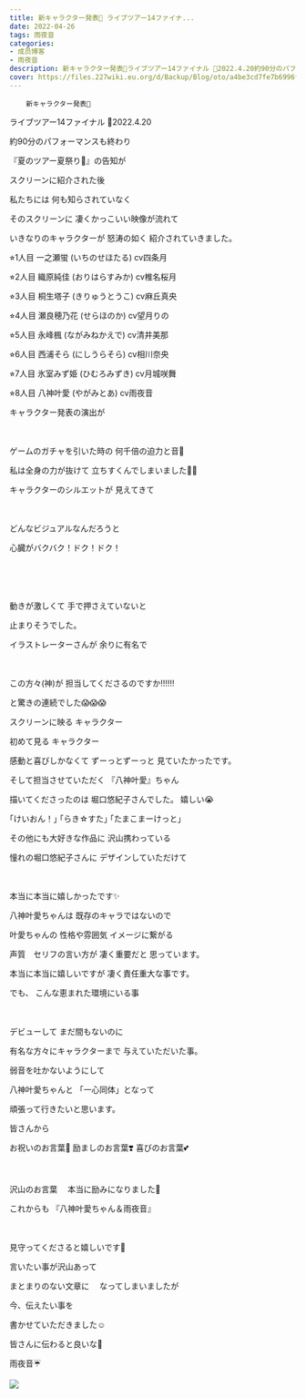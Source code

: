 ```yaml
---
title: 新キャラクター発表🌟 ライブツアー14ファイナ...
date: 2022-04-26
tags: 雨夜音
categories: 
- 成员博客
- 雨夜音
description: 新キャラクター発表🌟ライブツアー14ファイナル 🌈2022.4.20約90分のパフォーマンスも終わり『夏のツアー夏祭り🎇』の告知がスクリーンに紹介された後...
cover: https://files.227wiki.eu.org/d/Backup/Blog/oto/a4be3cd7fe7b6996f8537ae24663d.jpg 
---
```


        新キャラクター発表🌟
ライブツアー14ファイナル 🌈2022.4.20




約90分のパフォーマンスも終わり







『夏のツアー夏祭り🎇』の告知が






スクリーンに紹介された後








私たちには
何も知らされていなく








そのスクリーンに
凄くかっこいい映像が流れて











いきなりのキャラクターが
怒涛の如く
紹介されていきました。












⭐︎1人目
一之瀬蛍 (いちのせほたる)
cv四条月

⭐︎2人目
織原純佳 (おりはらすみか)
cv椎名桜月

⭐︎3人目
桐生塔子 (きりゅうとうこ)
cv麻丘真央

⭐︎4人目
瀬良穂乃花 (せらほのか)
cv望月りの

⭐︎5人目
永峰楓 (ながみねかえで)
cv清井美那

⭐︎6人目
西浦そら (にしうらそら)
cv相川奈央

⭐︎7人目
氷室みず姫 (ひむろみずき)
cv月城咲舞

⭐︎8人目
八神叶愛 (やがみとあ)
cv雨夜音







キャラクター発表の演出が

　







ゲームのガチャを引いた時の
何千倍の迫力と音🌟












私は全身の力が抜けて
立ちすくんでしまいました🧍‍♀️










キャラクターのシルエットが
見えてきて　




　　



どんなビジュアルなんだろうと









心臓がバクバク！ドク！ドク！



　





　

動きが激しくて
手で押さえていないと








止まりそうでした。










イラストレーターさんが
余りに有名で








　

この方々(神)が
担当してくださるのですか‼️‼️‼️












と驚きの連続でした😱😱😱












スクリーンに映る
キャラクター




初めて見る
キャラクター












感動と喜びしかなくて
ずーっとずーっと
見ていたかったです。











そして担当させていただく
『八神叶愛』ちゃん










描いてくださったのは
堀口悠紀子さんでした。
嬉しい😭











｢けいおん！｣
｢らき☆すた｣
｢たまこまーけっと｣







その他にも大好きな作品に
沢山携わっている









憧れの堀口悠紀子さんに
デザインしていただけて
　




　



本当に本当に嬉しかったです✨










八神叶愛ちゃんは
既存のキャラではないので








叶愛ちゃんの
性格や雰囲気
イメージに繋がる









声質　セリフの言い方が
凄く重要だと
思っています。










本当に本当に嬉しいですが
凄く責任重大な事です。　









でも、
こんな恵まれた環境にいる事



　





デビューして
まだ間もないのに








有名な方々にキャラクターまで
与えていただいた事。







弱音を吐かないようにして　








八神叶愛ちゃんと
「一心同体」となって









頑張って行きたいと思います。









皆さんから






お祝いのお言葉💝
励ましのお言葉❣️
喜びのお言葉💕





　





沢山のお言葉　
本当に励みになりました🥰












これからも
『八神叶愛ちゃん＆雨夜音』



　




見守ってくださると嬉しいです💫










言いたい事が沢山あって　






まとまりのない文章に　
なってしまいましたが







今、伝えたい事を




書かせていただきました☺️






皆さんに伝わると良いな🤍






雨夜音☔️





![](https://files.227wiki.eu.org/d/Backup/Blog/oto/a4be3cd7fe7b6996f8537ae24663d.jpg)


　


